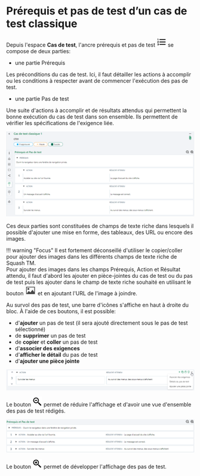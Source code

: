 
# Prérequis et pas de test d’un cas de test classique

Depuis l'espace **Cas de test**, l'ancre prérequis et pas de test ![Ancre Prérequis et pas de test](resources/steps.png) se compose de deux parties:

- une partie Prérequis

Les préconditions du cas de test. Ici, il faut détailler les actions à accomplir ou les conditions à respecter avant de commencer l'exécution des pas de test.

- une partie Pas de test

Une suite d'actions à accomplir et de résultats attendus qui permettent la bonne exécution du cas de test dans son ensemble. Ils permettent de vérifier les spécifications de l'exigence liée.

![Prérequis et pas de test](resources/page-prerequis-et-pas-test.png)


Ces deux parties sont constituées de champs de texte riche dans lesquels il possible d'ajouter une mise en forme, des tableaux, des URL ou encore des images.

!!! warning "Focus"
    Il est fortement déconseillé d'utiliser le copier/coller pour ajouter des images dans les différents champs de texte riche de Squash TM.  
    Pour ajouter des images dans les champs Prérequis, Action et Résultat attendu, il faut d'abord les ajouter en pièce-jointes du cas de test ou du pas de test puis les ajouter dans le champ de texte riche souhaité en utilisant le bouton ![Bouton ajout d'images](resources/image.png) et en ajoutant l'URL de l'image à joindre.

Au survol des pas de test, une barre d'icônes s'affiche en haut à droite du bloc. 
À l'aide de ces boutons, il est possible:

- d'**ajouter** un pas de test (il sera ajouté directement sous le pas de test sélectionné)
- de **supprimer** un pas de test
- de **copier** et **coller** un pas de test
- d'**associer des exigences**
- d'**afficher le détail** du pas de test 
- d'**ajouter une pièce jointe**

![Barre d'icônes d'un pas de test](resources/icones-survol-pas-de-testFR.png)

Le bouton ![Boutons loupe](resources/collapse.png) permet de réduire l'affichage et d'avoir une vue d'ensemble des pas de test rédigés.

![Prérequis et pas de test](resources/prerequis-pas-de-test.png)

Le bouton ![Boutons loupe](resources/expand.png) permet de développer l'affichage des pas de test. 